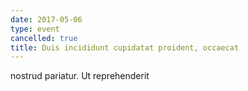 ```yaml
---
date: 2017-05-06
type: event
cancelled: true
title: Duis incididunt cupidatat proident, occaecat
---
```

nostrud pariatur. Ut reprehenderit